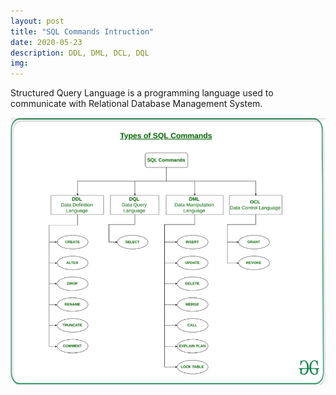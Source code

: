```yaml
---
layout: post
title: "SQL Commands Intruction"
date: 2020-05-23
description: DDL, DML, DCL, DQL
img: 
---
```


Structured Query Language is a programming language used to communicate with Relational Database Management System.

![image](../assets/img/ssearch/1590216708495.png)